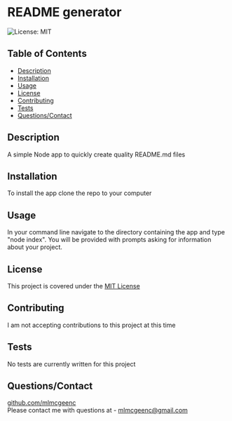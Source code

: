
# README generator
![License: MIT](https://img.shields.io/badge/License-MIT-yellow.svg)

## Table of Contents
* [Description](#Description)
* [Installation](#Installation)
* [Usage](#Usage)
* [License](#License)
* [Contributing](#Contributing)
* [Tests](#Tests)
* [Questions/Contact](#Questions/Contact])

## Description
A simple Node app to quickly create quality README.md files

## Installation
To install the app clone the repo to your computer

## Usage
In your command line navigate to the directory containing the app and type "node index". You will be provided with prompts asking for information about your project.

## License
This project is covered under the [MIT License](https://opensource.org/licenses/MIT)

## Contributing
I am not accepting contributions to this project at this time

## Tests
No tests are currently written for this project

## Questions/Contact
[github.com/mlmcgeenc](https://github.com/mlmcgeenc)  
Please contact me with questions at - mlmcgeenc@gmail.com
